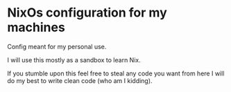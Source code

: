 # NixOs configuration for my machines

Config meant for my personal use.

I will use this mostly as a sandbox to learn Nix.

If you stumble upon this feel free to steal any code you want from here I will do my best to write clean code (who am I kidding).
